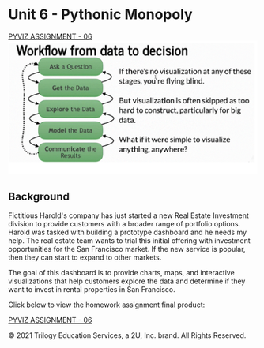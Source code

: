 # Unit 6 - Pythonic Monopoly
[PYVIZ ASSIGNMENT - 06](Starter_Code/rental_analysis.ipynb)
![San Francisco Park Reading](Images/know-how.gif)

## Background

Fictitious Harold's company has just started a new Real Estate Investment division to provide customers with a broader range of portfolio options. Harold was tasked with building a prototype dashboard and he needs my help. The real estate team wants to trial this initial offering with investment opportunities for the San Francisco market. If the new service is popular, then they can start to expand to other markets.

The goal of this dashboard is to provide charts, maps, and interactive visualizations that help customers explore the data and determine if they want to invest in rental properties in San Francisco.

Click below to view the homework assignment final product:

[PYVIZ ASSIGNMENT - 06](Starter_Code/rental_analysis.ipynb)



© 2021 Trilogy Education Services, a 2U, Inc. brand. All Rights Reserved.
